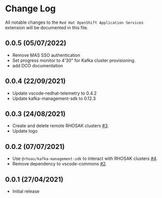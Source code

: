 # Change Log

All notable changes to the `Red Hat OpenShift Application Services` extension will be documented in this file.

## 0.0.5 (05/07/2022)
- Remove MAS SSO authentication
- Set progress monitor to 4'30" for Kafka cluster provisioning.
- add DCO documentation

## 0.0.4 (22/09/2021)
- Update vscode-redhat-telemetry to 0.4.2
- Update kafka-management-sdk to 0.12.3

## 0.0.3 (24/08/2021)
- Create and delete remote RHOSAK clusters [#3](https://github.com/redhat-developer/vscode-rhoas/pull/3).
- Update logo

## 0.0.2 (07/07/2021)

- Use `@rhoas/kafka-management-sdk` to interact with RHOSAK clusters [#4](https://github.com/redhat-developer/vscode-rhoas/pull/4).
- Remove dependency to vscode-commons [#2](https://github.com/redhat-developer/vscode-rhoas/pull/2).

## 0.0.1 (27/04/2021)

- Initial release
